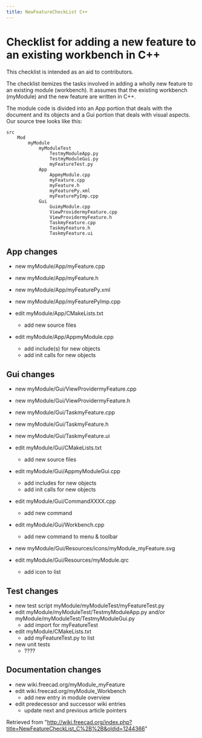 ```yaml
---
title: NewFeatureCheckList C++
---
```

# Checklist for adding a new feature to an existing workbench in C++

This checklist is intended as an aid to contributors.

The checklist itemizes the tasks involved in adding a wholly new feature to an
existing module (workbench). It assumes that the existing workbench (myModule)
and the new feature are written in C++.

The module code is divided into an App portion that deals with the document and
its objects and a Gui portion that deals with visual aspects. Our source tree looks
like this:

```
src
    Mod
        myModule
            myModuleTest
                TestmyModuleApp.py
                TestmyModuleGui.py
                myFeatureTest.py
            App
                AppmyModule.cpp
                myFeature.cpp
                myFeature.h
                myFeaturePy.xml
                myFeaturePyImp.cpp
            Gui
                GuimyModule.cpp
                ViewProvidermyFeature.cpp
                ViewProvidermyFeature.h
                TaskmyFeature.cpp
                TaskmyFeature.h
                TaskmyFeature.ui

```

## App changes

* new myModule/App/myFeature.cpp
* new myModule/App/myFeature.h
* new myModule/App/myFeaturePy.xml
* new myModule/App/myFeaturePyImp.cpp

* edit myModule/App/CMakeLists.txt
  + add new source files
* edit myModule/App/AppmyModule.cpp
  + add include(s) for new objects
  + add init calls for new objects

## Gui changes

* new myModule/Gui/ViewProvidermyFeature.cpp
* new myModule/Gui/ViewProvidermyFeature.h
* new myModule/Gui/TaskmyFeature.cpp
* new myModule/Gui/TaskmyFeature.h
* new myModule/Gui/TaskmyFeature.ui

* edit myModule/Gui/CMakeLists.txt
  + add new source files
* edit myModule/Gui/AppmyModuleGui.cpp
  + add includes for new objects
  + add init calls for new objects
* edit myModule/Gui/CommandXXXX.cpp
  + add new command
* edit myModule/Gui/Workbench.cpp
  + add new command to menu & toolbar

* new myModule/Gui/Resources/icons/myModule\_myFeature.svg
* edit myModule/Gui/Resources/myModule.qrc
  + add icon to list

## Test changes

* new test script myModule/myModuleTest/myFeatureTest.py
* edit myModule/myModuleTest/TestmyModuleApp.py and/or myModule/myModuleTest/TestmyModuleGui.py
  + add import for myFeatureTest
* edit myModule/CMakeLists.txt
  + add myFeatureTest.py to list
* new unit tests
  + ????

## Documentation changes

* new wiki.freecad.org/myModule\_myFeature
* edit wiki.freecad.org/myModule\_Workbench
  + add new entry in module overview
* edit predecessor and successor wiki entries
  + update next and previous article pointers

Retrieved from "<http://wiki.freecad.org/index.php?title=NewFeatureCheckList_C%2B%2B&oldid=1244366>"